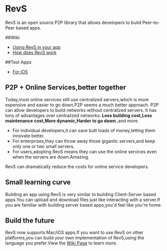 RevS
================

RevS is an open source P2P library that allows developers to build Peer-to-Peer based apps.

##Wiki
 * [Using RevS in your app](https://github.com/theGreatLzbdd/RevS/wiki/Guide-of-using-RevS-in-your-app)
 * [How does RevS work](https://github.com/theGreatLzbdd/RevS/wiki/How-does-RevS-work)

##Test Apps
 * [For iOS](https://github.com/theGreatLzbdd/RevSTest-Objective-C)

## P2P + Online Services,better together
Today,most online services still use centralized servers,which is more expensive and easier to go down.P2P seems a much better approach.
P2P can allow developers to build networks without centralized servers.
It has tons of advantages over centralized networks: **Less building cost,Less maintenance cost,More dynamic,Harder to go down** ,and more.

 * For individual developers,it can save butt loads of money,letting them innovate better.
 * For enterprises,they can throw away those gigantic servers,and keep only one or two small servers.
 * For users,adopting RevS means they can use the online services even when the servers are down.Amazing.  

RevS can dramatically reduce the costs for online service developers.

## Small learning curve
Building an app using RevS is very similar to building Client-Server based apps.You can upload and download files just like interacting with a server.If you are familiar with building server based apps,you'd feel like you're home.

## Build the future
RevS now supports Mac/iOS apps.If you want to use RevS on other platforms,you can build your own implementation of RevS,using the language you prefer.View the [Wiki Page](https://github.com/theGreatLzbdd/RevS/wiki) to learn more.
